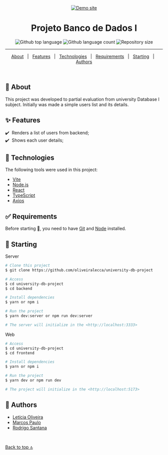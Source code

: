 <div align="center" id="top"> 
 <!-- <img src="./.github/app.png" alt="" /> -->

  &#xa0;
	
  <a href="https://university-db-project.vercel.app/" target="_blank"><img alt="Demo site" src="https://img.shields.io/badge/%F0%9F%94%97-demo-FF69B4"></a>
</div>

<h1 align="center">Projeto Banco de Dados I</h1>

<p align="center">
  <img alt="Github top language" src="https://img.shields.io/github/languages/top/oliveiralecca/university-db-project?color=56BEB8">

  <img alt="Github language count" src="https://img.shields.io/github/languages/count/oliveiralecca/university-db-project?color=56BEB8">

  <img alt="Repository size" src="https://img.shields.io/github/repo-size/oliveiralecca/university-db-project?color=56BEB8">

  <!-- <img alt="License" src="https://img.shields.io/github/license/oliveiralecca/university-db-project?color=56BEB8"> -->

  <!-- <img alt="Github issues" src="https://img.shields.io/github/issues/{{YOUR_GITHUB_USERNAME}}/rocketseat-nlw-return?color=56BEB8" /> -->

  <!-- <img alt="Github forks" src="https://img.shields.io/github/forks/{{YOUR_GITHUB_USERNAME}}/rocketseat-nlw-return?color=56BEB8" /> -->

  <!-- <img alt="Github stars" src="https://img.shields.io/github/stars/{{YOUR_GITHUB_USERNAME}}/rocketseat-nlw-return?color=56BEB8" /> -->
</p>

<!-- Status -->

<!-- <h4 align="center"> 
	🚧  Projeto Banco de Dados I 🚀 Under construction...  🚧
</h4> -->

<hr>

<p align="center">
  <a href="#dart-about">About</a> &#xa0; | &#xa0; 
  <a href="#sparkles-features">Features</a> &#xa0; | &#xa0;
  <a href="#rocket-technologies">Technologies</a> &#xa0; | &#xa0;
  <a href="#white_check_mark-requirements">Requirements</a> &#xa0; | &#xa0;
  <a href="#checkered_flag-starting">Starting</a> &#xa0; | &#xa0;
  <!-- <a href="#memo-license">License</a> &#xa0; | &#xa0; -->
  <a href="#memo-authors">Authors</a>
</p>

<br>

## :dart: About ##

This project was developed to partial evaluation from university Database I subject. Initially was made a simple users list and its details.

## :sparkles: Features ##

:heavy_check_mark: &nbsp;Renders a list of users from backend;\
:heavy_check_mark: &nbsp;Shows each user details;

## :rocket: Technologies ##

The following tools were used in this project:

- [Vite](https://vitejs.dev/)
- [Node.js](https://nodejs.org/en/)
- [React](https://pt-br.reactjs.org/)
- [TypeScript](https://www.typescriptlang.org/)
- [Axios](https://axios-http.com/ptbr/docs/intro)


## :white_check_mark: Requirements ##

Before starting :checkered_flag:, you need to have [Git](https://git-scm.com) and [Node](https://nodejs.org/en/)  installed.

## :checkered_flag: Starting ##
Server

```bash
# Clone this project
$ git clone https://github.com/oliveiralecca/university-db-project

# Access
$ cd university-db-project
$ cd backend

# Install dependencies
$ yarn or npm i

# Run the project
$ yarn dev:server or npm run dev:server

# The server will initialize in the <http://localhost:3333>
```

Web

```bash
# Access
$ cd university-db-project
$ cd frontend

# Install dependencies
$ yarn or npm i

# Run the project
$ yarn dev or npm run dev

# The project will initialize in the <http://localhost:5173>
```

<!-- ## :memo: License ##

This project is under license from MIT. For more details, see the [LICENSE](LICENSE) file. -->

## :memo: Authors ##

- [Letícia Oliveira](https://github.com/oliveiralecca)
- [Marcos Paulo](https://github.com/mpaullos)
- [Rodrigo Santana](https://github.com/rodrigodesan)

&#xa0;

<a href="#top">Back to top :top:</a>
